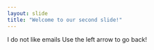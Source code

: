 ```yaml
---
layout: slide
title: "Welcome to our second slide!"
---
```

I do not like emails
Use the left arrow to go back!
